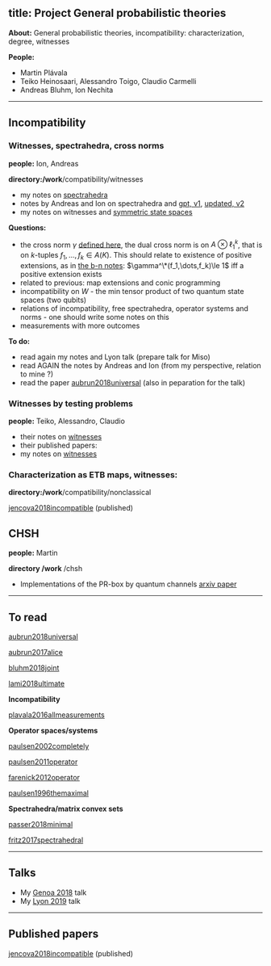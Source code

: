 title: Project General probabilistic theories
---
**About:** General probabilistic theories, incompatibility: characterization, degree, witnesses  

**People:**

* Martin Plávala
* Teiko Heinosaari, Alessandro Toigo, Claudio Carmelli
* Andreas Bluhm, Ion Nechita

---

## Incompatibility


### Witnesses, spectrahedra, cross norms

**people:** Ion, Andreas

**directory:/work**/compatibility/witnesses

* my notes on [spectrahedra](PROJECT_gpt/aj_spectrahedra.pdf)
* notes by Andreas and Ion on spectrahedra and [gpt, v1](PROJECT_gpt/bluhm.pdf), [updated, v2](PROJECT_gpt/bluhm2.pdf)
* my notes on witnesses and [symmetric state spaces](PROJECT_gpt/notes_symmetric.pdf)

**Questions:**

* the cross norm $\gamma$ [defined here](PROJECT_gpt/notes_symmetric.pdf), the dual cross norm is on $A\otimes \ell_1^k$, that is
on $k$-tuples $f_1,\dots,f_k\in A(K)$. This should relate to existence of positive extensions, as in [the b-n notes](PROJECT_gpt/bluhm.pdf): $\gamma^\*(f_1,\dots,f_k)\le 1$ iff a positive extension exists 
* related to previous: map extensions and conic programming
* incompatibility on $W$ - the min tensor product of two quantum state spaces (two qubits)
* relations of incompatibility, free spectrahedra, operator systems and norms - one should write some notes on this
* measurements with more outcomes


**To do:**

* read again my notes and Lyon talk (prepare talk for Miso)
* read AGAIN the notes by Andreas and Ion (from my perspective, relation to mine ?)
* read the paper [aubrun2018universal](aubrun2018universal)  (also in peparation for the talk)



### Witnesses by testing problems

**people:**  Teiko, Alessandro, Claudio

* their notes on [witnesses](PROJECT_gpt/toigo.pdf) 
* their published papers:     
* my notes on [witnesses](PROJECT_gpt/aj_witnesses.pdf)



### Characterization as ETB maps, witnesses:

**directory:/work**/compatibility/nonclassical 

[jencova2018incompatible](jencova2018incompatible) (published)


## CHSH

**people:**  Martin

**directory /work** /chsh  

* Implementations of the PR-box by quantum channels [arxiv paper](jencova2019onthestructure)

---

## To read

[aubrun2018universal](aubrun2018universal) 

[aubrun2017alice](aubrun2017alice)

[bluhm2018joint](bluhm2018joint)

[lami2018ultimate](lami2018ultimate)

**Incompatibility**

[plavala2016allmeasurements](plavala2016allmeasurements)


**Operator spaces/systems**

[paulsen2002completely](BOOK_paulsen2002completely)

[paulsen2011operator](paulsen2011operator)

[farenick2012operator](farenick2012operator)

[paulsen1996themaximal](paulsen1996themaximal)

**Spectrahedra/matrix convex sets**

[passer2018minimal](passer2018minimal)

[fritz2017spectrahedral](fritz2017spectrahedral)

---

## Talks

* My [Genoa 2018](/static/pdf/genoa2018.pdf) talk
* My [Lyon 2019](/static/pdf/lyon2019.pdf) talk

---

## Published papers

[jencova2018incompatible](jencova2018incompatible) (published)
